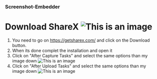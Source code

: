 ### Screenshot-Embedder

# Download ShareX ![This is an image](https://cdn.discordapp.com/attachments/944769869352673290/991012570007748639/unknown.png)
1) You need to go on https://getsharex.com/ and click on the Download button.
2) When its done complet the installation and open it
3) Click on "After Capture Tasks" and select the same options than my image down ![This is an image](https://casanova.i-really-dont-want-to.live/ogp/5AgCJdeT_.png)
4) Click on "After Upload Tasks" and select the same options than my image down ![This is an image](https://casanova.i-really-dont-want-to.live/5AgFoLdJL.png)

